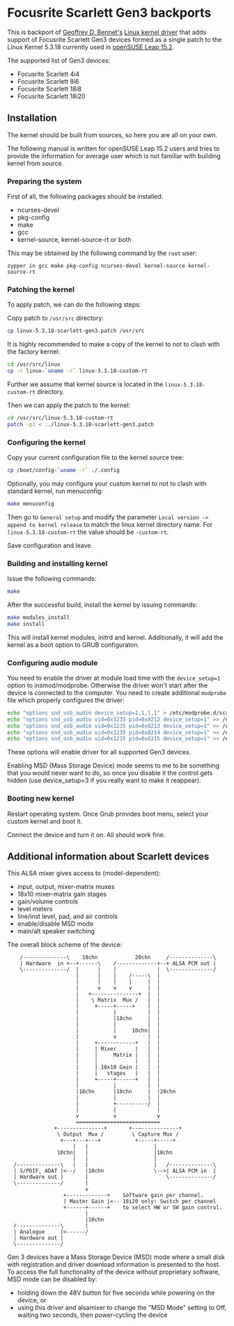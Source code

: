# Focusrite Scarlett Gen3 backports

This is backport of [Geoffrey D. Bennet's](https://github.com/geoffreybennett)
[Linux kernel driver](https://github.com/geoffreybennett/scarlett-gen2)
that adds support of Focusrite Scarlett Gen3 devices formed as a single patch to the
Linux Kernel 5.3.18 currently used in [openSUSE Leap 15.2](https://www.opensuse.org/).

The supported list of Gen3 devices:

* Focusrite Scarlett 4i4
* Focusrite Scarlett 8i6
* Focusrite Scarlett 18i8
* Focusrite Scarlett 18i20

## Installation

The kernel should be built from sources, so here you are all on your own.

The following manual is written for openSUSE Leap 15.2 users and tries to provide the
information for average user which is not familiar with building kernel from source.

### Preparing the system

First of all, the following packages should be installed:

* ncurses-devel
* pkg-config
* make
* gcc
* kernel-source, kernel-source-rt or both

This may be obtained by the following command by the ```root``` user:
```
zypper in gcc make pkg-config ncurses-devel kernel-source kernel-source-rt
```

### Patching the kernel

To apply patch, we can do the following steps:

Copy patch to ```/usr/src``` directory:
```bash
cp linux-5.3.18-scarlett-gen3.patch /usr/src
```

It is highly recommended to make a copy of the kernel to not to clash with the factory kernel:
```bash
cd /usr/src/linux
cp -r linux-`uname -r` linux-5.3.18-custom-rt
```

Further we assume that kernel source is located in the ```linux-5.3.18-custom-rt``` directory.

Then we can apply the patch to the kernel:
```bash
cd /usr/src/linux-5.3.18-custom-rt
patch -p1 < ../linux-5.3.18-scarlett-gen3.patch
```

### Configuring the kernel

Copy your current configuration file to the kernel source tree:
```bash
cp /boot/config-`uname -r` ./.config
```

Optionally, you may configure your custom kernel to not to clash with standard kernel, run menuconfig:
```bash
make menuconfig
```

Then go to ```General setup``` and modify the parameter ```Local version -> append to kernel release``` to match the linux kernel
directory name. For ```linux-5.3.18-custom-rt``` the value should be ```-custom-rt```.

Save configuration and leave.

### Building and installing kernel

Issue the following commands:

```bash
make
```

After the successful build, install the kernel by issuing commands:
```bash
make modules_install
make install
```

This will install kernel modules, initrd and kernel. Additionally, it will add the kernel as a boot option to GRUB configuraton.

### Configuring audio module

You need to enable the driver at module load time with the ```device_setup=1``` option to insmod/modprobe. Otherwise the driver won't start
after the device is connected to the computer. You need to create additional ```modprobe``` file which properly configures the driver:

```bash
echo "options snd_usb_audio device_setup=1,1,1,1" > /etc/modprobe.d/scarlett-gen3.conf
echo "options snd_usb_audio vid=0x1235 pid=0x8212 device_setup=1" >> /etc/modprobe.d/scarlett-gen3.conf
echo "options snd_usb_audio vid=0x1235 pid=0x8213 device_setup=1" >> /etc/modprobe.d/scarlett-gen3.conf
echo "options snd_usb_audio vid=0x1235 pid=0x8214 device_setup=1" >> /etc/modprobe.d/scarlett-gen3.conf
echo "options snd_usb_audio vid=0x1235 pid=0x8215 device_setup=1" >> /etc/modprobe.d/scarlett-gen3.conf
```

These options will enable driver for all supported Gen3 devices.

Enabling MSD (Mass Storage Device) mode seems to me to be something that you would never want to do, so once you disable it the
control gets hidden (use device_setup=3 if you really want to make it reappear).

### Booting new kernel

Restart operating system. Once Grub provides boot menu, select your custom kernel and boot it.

Connect the device and turn it on. All should work fine.

## Additional information about Scarlett devices

This ALSA mixer gives access to (model-dependent):
* input, output, mixer-matrix muxes
* 18x10 mixer-matrix gain stages
* gain/volume controls
* level meters
* line/inst level, pad, and air controls
* enable/disable MSD mode
* main/alt speaker switching

The overall block scheme of the device:
```
    /--------------\    18chn            20chn     /--------------\
    | Hardware  in +--+------\    /-------------+--+ ALSA PCM out |
    \--------------/  |      |    |             |  \--------------/
                      |      |    |    /-----\  |
                      |      |    |    |     |  |
                      |      v    v    v     |  |
                      |   +---------------+  |  |
                      |    \ Matrix  Mux /   |  |
                      |     +-----+-----+    |  |
                      |           |          |  |
                      |           |18chn     |  |
                      |           |          |  |
                      |           |     10chn|  |
                      |           v          |  |
                      |     +------------+   |  |
                      |     | Mixer      |   |  |
                      |     |     Matrix |   |  |
                      |     |            |   |  |
                      |     | 18x10 Gain |   |  |
                      |     |   stages   |   |  |
                      |     +-----+------+   |  |
                      |           |          |  |
                      |18chn      |10chn     |  |20chn
                      |           |          |  |
                      |           +----------/  |
                      |           |             |
                      v           v             v
                      ===========================
               +---------------+       +--—------------+
                \ Output  Mux /         \ Capture Mux /
                 +---+---+---+           +-----+-----+
                     |   |                     |
                10chn|   |                     |18chn
                     |   |                     |
  /--------------\   |   |                     |   /--------------\
  | S/PDIF, ADAT |<--/   |10chn                \-->| ALSA PCM in  |
  | Hardware out |       |                         \--------------/
  \--------------/       |
                         v
                  +-------------+    Software gain per channel.
                  | Master Gain |<-- 18i20 only: Switch per channel
                  +------+------+    to select HW or SW gain control.
                         |
                         |10chn
  /--------------\       |
  | Analogue     |<------/
  | Hardware out |
  \--------------/
```

Gen 3 devices have a Mass Storage Device (MSD) mode where a small
disk with registration and driver download information is presented
to the host. To access the full functionality of the device without
proprietary software, MSD mode can be disabled by:
* holding down the 48V button for five seconds while powering on the device, or
* using this driver and alsamixer to change the "MSD Mode" setting to Off, waiting
  two seconds, then power-cycling the device
